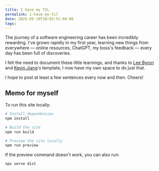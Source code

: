```yaml
---
title: I have my TIL
permalink: i-have-my-til
date: 2025-05-10T10:03:51-04:00
tags:
---
```


The journey of a software engineering career has been incredibly rewarding. I've grown rapidly
in my first year, learning new things from everywhere — online resources, ChatGPT, my boss's
feedback — every day has been full of discoveries.

I felt the need to document these little learnings, and thanks to [Lee Byron](https://github.com/leebyron/til) and [Kevin Jiang](https://github.com/kevinforrestconnors)'s template, I now have my own space to do just that.

I hope to post at least a few sentences every now and then. Cheers!

## Memo for myself

To run this site locally:

```bash
# Install dependencies
npm install

# Build the site
npm run build

# Preview the site locally
npm run preview
```

If the preview command doesn't work, you can also run:
```bash
npx serve dist
```
